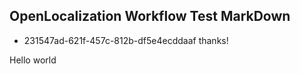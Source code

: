 ## OpenLocalization Workflow Test MarkDown
* 231547ad-621f-457c-812b-df5e4ecddaaf 
thanks!

Hello world